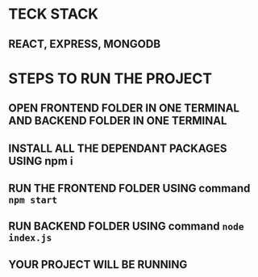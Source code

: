 # TECK STACK
## REACT, EXPRESS, MONGODB

# STEPS TO RUN THE PROJECT
## OPEN FRONTEND FOLDER IN ONE TERMINAL AND BACKEND FOLDER IN ONE TERMINAL
## INSTALL ALL THE DEPENDANT PACKAGES USING npm i
## RUN THE FRONTEND FOLDER USING command `npm start`
## RUN BACKEND FOLDER USING command `node index.js`
## YOUR PROJECT WILL BE RUNNING